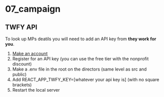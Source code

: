 # 07_campaign

## TWFY API
To look up MPs deatils you will need to add an API key from **they work for you**.

1. [Make an account](https://www.theyworkforyou.com/api/)
2. Register for an API key (you can use the free tier with the nonprofit discount)
3. Make a .env file in the root on the directors (same level as src and public)
4. Add REACT_APP_TWFY_KEY=[whatever your api key is] (with no square brackets)
5. Restart the local server
